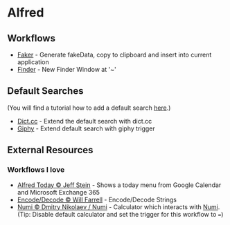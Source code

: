 
# Alfred

## Workflows

* [Faker](https://github.com/manuelpiesold/alfred/blob/master/workflows/Faker.alfredworkflow?raw=true) - Generate fakeData, copy to clipboard and insert into current application
* [Finder](https://github.com/manuelpiesold/alfred/blob/master/workflows/Finder.alfredworkflow?raw=true) - New Finder Window at '~'

## Default Searches

(You will find a tutorial how to add a default search [here](https://www.alfredapp.com/blog/tips-and-tricks/tutorial-setting-up-your-own-fallback-searches/).)

* [Dict.cc](https://github.com/manuelpiesold/alfred/blob/master/workflows/Dict.cc.alfredworkflow?raw=true) - Extend the default search with dict.cc
* [Giphy](https://github.com/manuelpiesold/alfred/blob/master/workflows/Giphy.alfredworkflow?raw=true) - Extend default search with giphy trigger

## External Resources

### Workflows I love

* [Alfred Today © Jeff Stein](https://github.com/manuelpiesold/alfred/blob/master/workflows/AlfredToday.alfredworkflow?raw=true) - Shows a today menu from Google Calendar and Microsoft Exchange 365
* [Encode/Decode © Will Farrell](https://github.com/manuelpiesold/alfred/blob/master/workflows/EncodeDecode.alfredworkflow?raw=true) - Encode/Decode Strings
* [Numi © Dmitry Nikolaev / Numi](https://github.com/manuelpiesold/alfred/blob/master/workflows/Numi.alfredworkflow?raw=true) - Calculator which interacts with [Numi](https://numi.io/). (Tip: Disable default calculator and set the trigger for this workflow to `=`)

